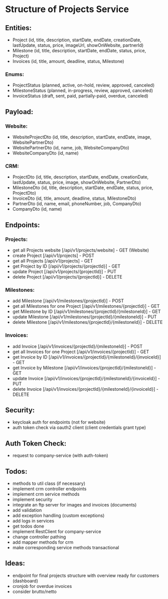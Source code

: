 # Structure of Projects Service

## Entities:
- Project (id, title, description, startDate, endDate, creationDate, lastUpdate, status, price, imageUrl, showOnWebsite, partnerId)
- Milestone (id, title, description, startDate, endDate, status, price, Project)
- Invoices (id, title, amount, deadline, status, Milestone)
### Enums:
- ProjectStatus (planned, active, on-hold, review, approved, canceled)
- MilestoneStatus (planned, in-progress, review, approved, canceled)
- InvoiceStatus (draft, sent, paid, partially-paid, overdue, canceled)

## Payload:
### Website:
- WebsiteProjectDto (id, title, description, startDate, endDate, image, WebsitePartnerDto)
- WebsitePartnerDto (id, name, job, WebsiteCompanyDto)
- WebsiteCompanyDto (id, name)
### CRM:
- ProjectDto (id, title, description, startDate, endDate, creationDate, lastUpdate, status, price, image, showOnWebsite, PartnerDto)
- MilestoneDto (id, title, description, startDate, endDate, status, price, ProjectDto)
- InvoiceDto (id, title, amount, deadline, status, MilestoneDto)
- PartnerDto (id, name, email, phoneNumber, job, CompanyDto)
- CompanyDto (id, name)

## Endpoints:
### Projects:
- get all Projects website [/api/v1/projects/website] - GET (Website)
- create Project [/api/v1/projects] - POST
- get all Projects [/api/v1/projects] - GET
- get Project by ID [/api/v1/projects/{projectId}] - GET
- update Project [/api/v1/projects/{projectId}] - PUT
- delete Project [/api/v1/projects/{projectId}] - DELETE
### Milestones:
- add Milestone [/api/v1/milestones/{projectId}] - POST
- get all Milestones for one Project [/api/v1/milestones/{projectId}] - GET
- get Milestone by ID [/api/v1/milestones/{projectId}/{milestoneId}] - GET
- update Milestone [/api/v1/milestones/{projectId}/{milestoneId}] - PUT
- delete Milestone [/api/v1/milestones/{projectId}/{milestoneId}] - DELETE
### Invoices:
- add Invoice [/api/v1/invoices/{projectId}/{milestoneId}] - POST
- get all Invoices for one Project [/api/v1/invoices/{projectId}] - GET
- get Invoice by ID [/api/v1/invoices/{projectId}/{milestoneId}/{invoiceId}] - GET
- get Invoice by Milestone [/api/v1/invoices/{projectId}/{milestoneId}] - GET
- update Invoice [/api/v1/invoices/{projectId}/{milestoneId}/{invoiceId}] - PUT
- delete Invoice [/api/v1/invoices/{projectId}/{milestoneId}/{invoiceId}] - DELETE

## Security:
- keycloak auth for endpoints (not for website)
- auth token check via oauth2 client (client credentials grant type)

## Auth Token Check:
- request to company-service (with auth-token)

## Todos:
- methods to util class (if necessary)
- implement crm controller endpoints
- implement crm service methods
- implement security
- integrate an ftp server for images and invoices (documents)
- add validation
- add exception handling (custom exceptions)
- add logs in services
- get todos done
- implement RestClient for company-service
- change controller pathing
- add mapper methods for crm
- make corresponding service methods transactional

## Ideas:
- endpoint for final projects structure with overview ready for customers (dashboard)
- cronjob for overdue invoices
- consider brutto/netto 
